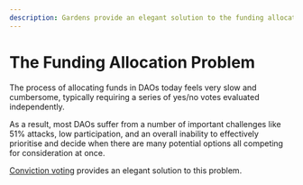 ```yaml
---
description: Gardens provide an elegant solution to the funding allocation problem
---
```


# The Funding Allocation Problem

The process of allocating funds in DAOs today feels very slow and cumbersome, typically requiring a series of yes/no votes evaluated independently.

As a result, most DAOs suffer from a number of important challenges like 51% attacks, low participation, and an overall inability to effectively prioritise and decide when there are many potential options all competing for consideration at once.

[Conviction voting](../on-chain-governance/conviction-voting.md) provides an elegant solution to this problem.

